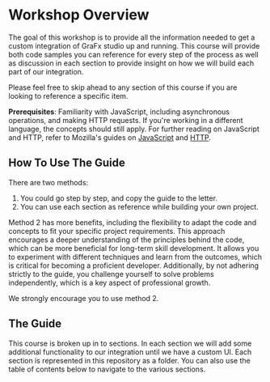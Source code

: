 # Workshop Overview
 The goal of this workshop is to provide all the information needed to get a custom integration of GraFx studio up and running. This course will provide both code samples you can reference for every step of the process as well as discussion in each section to provide insight on how we will build each part of our integration.

Please feel free to skip ahead to any section of this course if you are looking to reference a specific item.

**Prerequisites**: Familiarity with JavaScript, including asynchronous operations, and making HTTP requests. If you're working in a different language, the concepts should still apply. For further reading on JavaScript and HTTP, refer to Mozilla's guides on [JavaScript](https://developer.mozilla.org/en-US/docs/Web/JavaScript) and [HTTP](https://developer.mozilla.org/en-US/docs/Web/HTTP).


## How To Use The Guide

There are two methods:

1. You could go step by step, and copy the guide to the letter.
2. You can use each section as reference while building your own project.

Method 2 has more benefits, including the flexibility to adapt the code and concepts to fit your specific project requirements. This approach encourages a deeper understanding of the principles behind the code, which can be more beneficial for long-term skill development. It allows you to experiment with different techniques and learn from the outcomes, which is critical for becoming a proficient developer. Additionally, by not adhering strictly to the guide, you challenge yourself to solve problems independently, which is a key aspect of professional growth.

We strongly encourage you to use method 2.

## The Guide

This course is broken up in to sections. In each section we will add some additional functionality to our integration until we have a custom UI. Each section is represented in this repository as a folder. You can also use the table of contents below to navigate to the various sections.

